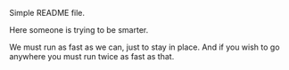 Simple README file.

Here someone is trying to be smarter.

We must run as fast as we can, just to stay in place. And if you wish to go anywhere you must run twice as fast as that.